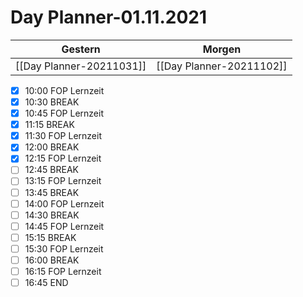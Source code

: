 
Day Planner-01.11.2021
======================
  
| Gestern | Morgen |  
| ------- | ------ |  
| [[Day Planner-20211031]] | [[Day Planner-20211102]] |  
- [x] 10:00 FOP Lernzeit
- [x] 10:30 BREAK
- [x] 10:45 FOP Lernzeit
- [x] 11:15 BREAK
- [x] 11:30 FOP Lernzeit
- [x] 12:00 BREAK
- [x] 12:15 FOP Lernzeit
- [ ] 12:45 BREAK
- [ ] 13:15 FOP Lernzeit
- [ ] 13:45 BREAK
- [ ] 14:00 FOP Lernzeit
- [ ] 14:30 BREAK
- [ ] 14:45 FOP Lernzeit
- [ ] 15:15 BREAK
- [ ] 15:30 FOP Lernzeit
- [ ] 16:00 BREAK
- [ ] 16:15 FOP Lernzeit
- [ ] 16:45 END